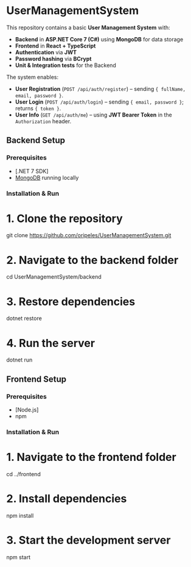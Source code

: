 # UserManagementSystem
This repository contains a basic **User Management System** with:
- **Backend** in **ASP.NET Core 7 (C#)** using **MongoDB** for data storage
- **Frontend** in **React + TypeScript**
- **Authentication** via **JWT**
- **Password hashing** via **BCrypt**
- **Unit & Integration tests** for the Backend

The system enables:
- **User Registration** (`POST /api/auth/register`) – sending `{ fullName, email, password }`.
- **User Login** (`POST /api/auth/login`) – sending `{ email, password }`; returns `{ token }`.
- **User Info** (`GET /api/auth/me`) – using **JWT Bearer Token** in the `Authorization` header.

## Backend Setup
### Prerequisites
- [.NET 7 SDK]
- [MongoDB](https://www.mongodb.com/) running locally 

### Installation & Run
# 1. Clone the repository
git clone https://github.com/oripeles/UserManagementSystem.git

# 2. Navigate to the backend folder
cd UserManagementSystem/backend

# 3. Restore dependencies
dotnet restore

# 4. Run the server
dotnet run

## Frontend Setup
### Prerequisites
- [Node.js]
- npm 

### Installation & Run
# 1. Navigate to the frontend folder
cd ../frontend

# 2. Install dependencies
npm install

# 3. Start the development server
npm start